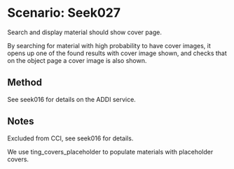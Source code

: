 # Scenario: Seek027

Search and display material should show cover page.

By searching for material with high probability to have cover images,
it opens up one of the found results with cover image shown, and
checks that on the object page a cover image is also shown.

## Method
See seek016 for details on the ADDI service.

## Notes
Excluded from CCI, see seek016 for details.

We use ting_covers_placeholder to populate materials with placeholder
covers.

